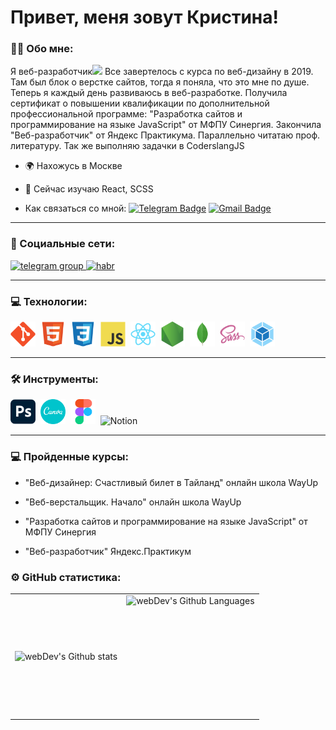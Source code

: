 # Привет, меня зовут Кристина!


### :man_technologist: Обо мне:

Я веб-разработчик<img src="https://media.giphy.com/media/WUlplcMpOCEmTGBtBW/giphy.gif" width="30px">  Все завертелось с курса по веб-дизайну в 2019. Там был блок о верстке сайтов, тогда я поняла, что это мне по душе. Теперь я каждый день развиваюсь в веб-разработке. Получила сертификат о повышении квалификации по дополнительной профессиональной программе: "Разработка сайтов и программирование на языке JavaScript" от МФПУ Синергия. Закончила "Веб-разработчик" от Яндекс Практикума. Параллельно читатаю проф. литературу. Так же выполняю задачки в CoderslangJS

* 🌍  Нахожусь в Москве
<!--* 🖥️  Посмотреть мое [Портфолио](http://github.com/KrisArtyukova)-->
* 🧠  Сейчас изучаю React, SCSS

-  Как связаться со мной: [![Telegram Badge](https://img.shields.io/badge/-kristinaartyukova-blue?style=flat&logo=Telegram&logoColor=white)](https://t.me/kristuylka) [![Gmail Badge](https://img.shields.io/badge/-Gmail-red?style=flat&logo=Gmail&logoColor=white)](mailto:kristina.artyukova@gmail.com)

---

### 🤝 Социальные сети:

  <div id="badges">
   <!-- <a href="https://www.linkedin.com/in/" target="_blank">
      <img src="https://cdn-icons-png.flaticon.com/512/2504/2504799.png" width="40" height="40" alt="linkedin" />
    </a>-->
    <a href="https://t.me/" target="_blank">
      <img src="https://cdn-icons-png.flaticon.com/512/2111/2111646.png" width="40" height="40" alt="telegram group" />
      <a href="https://career.habr.com/kristinaartyukova" target="_blank">
      <img src="https://telegrator.ru/wp-content/uploads/2020/03/chat_avatar-349.jpg" width="40" height="40" alt="habr" />
    </a>
    </a>
  </div>

---

### 💻 Технологии:

<div>
  <img src="https://github.com/devicons/devicon/blob/master/icons/git/git-original.svg" title="git" alt="git" width="40" height="40"/>&nbsp
  <img src="https://github.com/devicons/devicon/blob/master/icons/html5/html5-original.svg" title="html5" alt="html5" width="40" height="40"/>&nbsp
  <img src="https://github.com/devicons/devicon/blob/master/icons/css3/css3-original.svg" title="css" alt="css" width="40" height="40"/>&nbsp
  <img src="https://github.com/devicons/devicon/blob/master/icons/javascript/javascript-original.svg" title="javascript" alt="javascript" width="40" height="40"/>&nbsp
  <img src="https://github.com/devicons/devicon/blob/master/icons/react/react-original.svg" title="reactjs" alt="reactjs" width="40" height="40"/>&nbsp
  <img src="https://github.com/devicons/devicon/blob/master/icons/nodejs/nodejs-original.svg" title="nodejs" alt="nodejs" width="40" height="40"/>&nbsp
  <img src="https://github.com/devicons/devicon/blob/master/icons/mongodb/mongodb-original.svg" title="mongodb" alt="mongodb" width="40" height="40"/>&nbsp
  <img src="https://github.com/devicons/devicon/blob/master/icons/sass/sass-original.svg" title="sass/scss" alt="sass/scss" width="40" height="40"/>&nbsp;
  <img src="https://github.com/devicons/devicon/blob/master/icons/webpack/webpack-original.svg" title="webpack" alt="webpack" width="40" height="40"/>&nbsp;
  <!--  -->
</div>

---

### 🛠 Инструменты:

<div>
  <img src="https://github.com/devicons/devicon/blob/master/icons/photoshop/photoshop-plain.svg" title="photoshop" alt="photoshop" width="40" height="40"/>&nbsp;
  <img src="https://github.com/devicons/devicon/blob/master/icons/canva/canva-original.svg" title="canva" alt="canva" width="40" height="40"/>&nbsp;
  <img src="https://github.com/devicons/devicon/blob/master/icons/figma/figma-original.svg" title="figma" alt="figma" width="40" height="40"/>&nbsp;
  <img src="https://upload.wikimedia.org/wikipedia/commons/e/e9/Notion-logo.svg" title="Notion" alt="Notion" width="40" height="40"/>&nbsp;
</div>

---

 ### 💻 Пройденные курсы:

 - "Веб-дизайнер: Счастливый билет в Тайланд" онлайн школа WayUp

- "Веб-верстальщик. Начало" онлайн школа WayUp

- "Разработка сайтов и программирование на языке JavaScript" от МФПУ Синергия

- "Веб-разработчик" Яндекс.Практикум

<!--| Курсы                                                           | Дата              |
| ----------------------------------------------------------------| :---------------: |
| netology.ru/Старт в программировании                            | 02/2022 - 03/2022 |
| stepik.org/Основы программирования на C. Задачи.                | 02/2022 - 03/2022 |
| netology.ru/Основы верстки сайта                                | 02/2022 - 03/2022 |
| netology.ru/Первые шаги в JavaScript: создаём сайт и приложение | 02/2022 - 03/2022 |
| stepik.org/Веб-разработка для начинающих: HTML и CSS            | 02/2022 - 03/2022 |
| stepik.org/JavaScript для начинающих                            | 01/2023 - 01/2023 |
| stepik.org/Web-технологии: начальный уровень                    | 01/2023 - 01/2023 |
| practicum.yandex/Факультет Веб разработки                       | 05/2022 - xx/2023 |--- -->





### ⚙️ GitHub статистика:

<table>
  <tr>
    <td>
      <img align="left" src="http://github-readme-streak-stats.herokuapp.com?user=KrisArtyukova&theme=dark&background=000000" alt="webDev's Github stats" />
    </td>
    <td>
      <img height="195px" align="right" alt="webDev's Github Languages" src="https://github-readme-stats-sigma-five.vercel.app/api/top-langs/?username=KrisArtyukova&layout=compact&theme=vision-friendly-dark" />
    </td>
  </tr>
</table>
